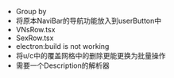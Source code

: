 - Group by
- 将原本NaviBar的导航功能放入到userButton中
- VNsRow.tsx
- SexRow.tsx
- electron:build is not working
- 将u/c中的覆盖网格中的删除更能更换为批量操作
- 需要一个Description的解析器